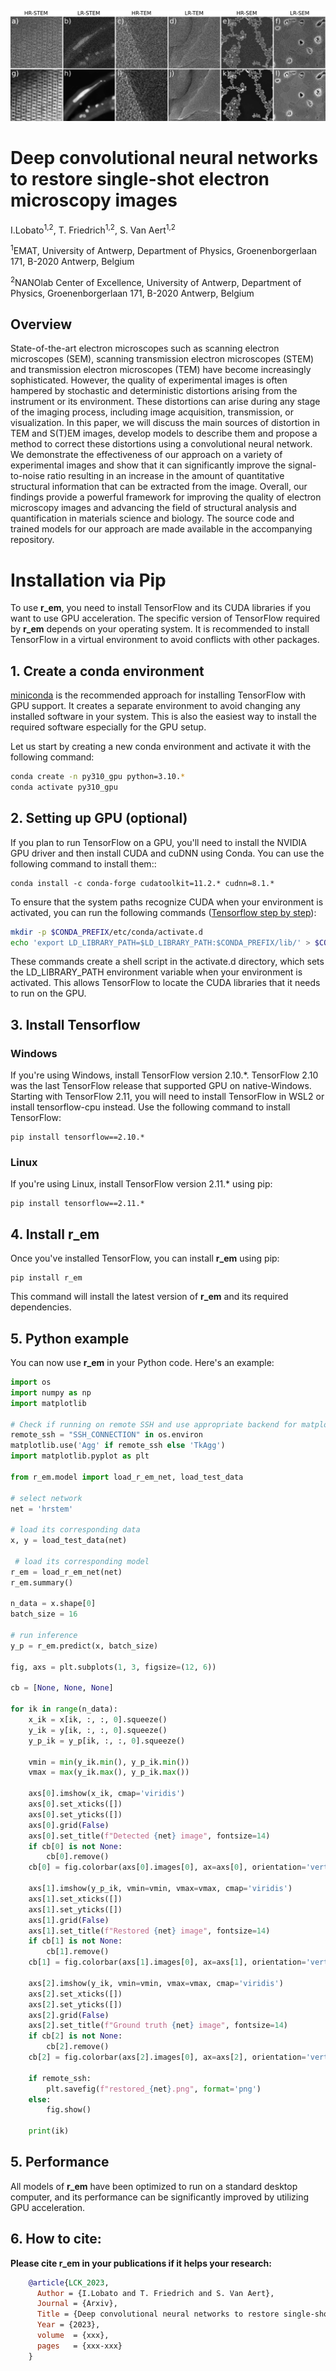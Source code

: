 ![Experimental image restoration for various microscopy modalities. The top row illustrates the raw experimental images, while the bottom row displays the restored versions](images/em_restoration.png)

# Deep convolutional neural networks to restore single-shot electron microscopy images
I.Lobato<sup>1,2</sup>, T. Friedrich<sup>1,2</sup>, S. Van Aert<sup>1,2</sup>

<sup>1</sup>EMAT, University of Antwerp, Department of Physics, Groenenborgerlaan 171, B-2020 Antwerp, Belgium

<sup>2</sup>NANOlab Center of Excellence, University of Antwerp, Department of Physics, Groenenborgerlaan 171, B-2020 Antwerp, Belgium

## Overview
State-of-the-art electron microscopes such as scanning electron microscopes (SEM), scanning transmission electron microscopes (STEM) and transmission electron microscopes (TEM) have become increasingly sophisticated. However, the quality of experimental images is often hampered by stochastic and deterministic distortions arising from the instrument or its environment. These distortions can arise during any stage of the imaging process, including image acquisition, transmission, or visualization. In this paper, we will discuss the main sources of distortion in TEM and S(T)EM images, develop models to describe them and propose a method to correct these distortions using a convolutional neural network. We demonstrate the effectiveness of our approach on a variety of experimental images and show that it can significantly improve the signal-to-noise ratio resulting in an increase in the amount of quantitative structural information that can be extracted from the image. Overall, our findings provide a powerful framework for improving the quality of electron microscopy images and advancing the field of structural analysis and quantification in materials science and biology. The source code and trained models for our approach are made available in the accompanying repository.

# Installation via Pip
To use **r_em**, you need to install TensorFlow and its CUDA libraries if you want to use GPU acceleration. The specific version of TensorFlow required by **r_em** depends on your operating system. It is recommended to install TensorFlow in a virtual environment to avoid conflicts with other packages.

## 1. Create a conda environment
[miniconda](https://docs.conda.io/en/latest/miniconda.html) is the recommended approach for installing TensorFlow with GPU support. It creates a separate environment to avoid changing any installed software in your system. This is also the easiest way to install the required software especially for the GPU setup.

Let us start by creating a new conda environment and activate it with the following command:

```bash
conda create -n py310_gpu python=3.10.*
conda activate py310_gpu
```

## 2. Setting up GPU (optional)
If you plan to run TensorFlow on a GPU, you'll need to install the NVIDIA GPU driver and then install CUDA and cuDNN using Conda. You can use the following command to install them::

```
conda install -c conda-forge cudatoolkit=11.2.* cudnn=8.1.*
```

To ensure that the system paths recognize CUDA when your environment is activated, you can run the following commands ([Tensorflow step by step](https://www.tensorflow.org/install/pip#linux_1)):

```bash
mkdir -p $CONDA_PREFIX/etc/conda/activate.d
echo 'export LD_LIBRARY_PATH=$LD_LIBRARY_PATH:$CONDA_PREFIX/lib/' > $CONDA_PREFIX/etc/conda/activate.d/env_vars.sh
```
These commands create a shell script in the activate.d directory, which sets the LD_LIBRARY_PATH environment variable when your environment is activated. This allows TensorFlow to locate the CUDA libraries that it needs to run on the GPU.

## 3. Install Tensorflow

### Windows
If you're using Windows, install TensorFlow version 2.10.*. TensorFlow 2.10 was the last TensorFlow release that supported GPU on native-Windows. Starting with TensorFlow 2.11, you will need to install TensorFlow in WSL2 or install tensorflow-cpu instead. Use the following command to install TensorFlow:

```
pip install tensorflow==2.10.*
```
### Linux
If you're using Linux, install TensorFlow version 2.11.* using pip:

```
pip install tensorflow==2.11.*
```

## 4. Install r_em
Once you've installed TensorFlow, you can install **r_em** using pip:

```
pip install r_em
```
This command will install the latest version of **r_em** and its required dependencies.

## 5. Python example
You can now use **r_em** in your Python code. Here's an example:

```python
import os
import numpy as np
import matplotlib

# Check if running on remote SSH and use appropriate backend for matplotlib
remote_ssh = "SSH_CONNECTION" in os.environ
matplotlib.use('Agg' if remote_ssh else 'TkAgg')
import matplotlib.pyplot as plt

from r_em.model import load_r_em_net, load_test_data

# select network
net = 'hrstem'

# load its corresponding data
x, y = load_test_data(net)

 # load its corresponding model
r_em = load_r_em_net(net)
r_em.summary()

n_data = x.shape[0]
batch_size = 16

# run inference
y_p = r_em.predict(x, batch_size)

fig, axs = plt.subplots(1, 3, figsize=(12, 6))

cb = [None, None, None]

for ik in range(n_data):
    x_ik = x[ik, :, :, 0].squeeze()
    y_ik = y[ik, :, :, 0].squeeze()
    y_p_ik = y_p[ik, :, :, 0].squeeze()

    vmin = min(y_ik.min(), y_p_ik.min())
    vmax = max(y_ik.max(), y_p_ik.max())

    axs[0].imshow(x_ik, cmap='viridis')
    axs[0].set_xticks([])
    axs[0].set_yticks([])
    axs[0].grid(False)
    axs[0].set_title(f"Detected {net} image", fontsize=14)
    if cb[0] is not None:
        cb[0].remove()
    cb[0] = fig.colorbar(axs[0].images[0], ax=axs[0], orientation='vertical', shrink=0.6)

    axs[1].imshow(y_p_ik, vmin=vmin, vmax=vmax, cmap='viridis')
    axs[1].set_xticks([])
    axs[1].set_yticks([])
    axs[1].grid(False)
    axs[1].set_title(f"Restored {net} image", fontsize=14)
    if cb[1] is not None:
        cb[1].remove()
    cb[1] = fig.colorbar(axs[1].images[0], ax=axs[1], orientation='vertical', shrink=0.6)

    axs[2].imshow(y_ik, vmin=vmin, vmax=vmax, cmap='viridis')
    axs[2].set_xticks([])
    axs[2].set_yticks([])
    axs[2].grid(False)
    axs[2].set_title(f"Ground truth {net} image", fontsize=14)
    if cb[2] is not None:
        cb[2].remove()
    cb[2] = fig.colorbar(axs[2].images[0], ax=axs[2], orientation='vertical', shrink=0.6)

    if remote_ssh:
        plt.savefig(f"restored_{net}.png", format='png')
    else:
        fig.show()

    print(ik)
```

## 5. Performance
All models of **r_em** have been optimized to run on a standard desktop computer, and its performance can be significantly improved by utilizing GPU acceleration.

## 6. How to cite:
**Please cite r_em in your publications if it helps your research:**

```bibtex
    @article{LCK_2023,
      Author = {I.Lobato and T. Friedrich and S. Van Aert},
      Journal = {Arxiv},
      Title = {Deep convolutional neural networks to restore single-shot electron microscopy images},
      Year = {2023},
      volume  = {xxx},
      pages   = {xxx-xxx}
    }